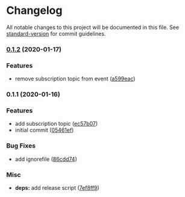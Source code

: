 # Changelog

All notable changes to this project will be documented in this file. See [standard-version](https://github.com/conventional-changelog/standard-version) for commit guidelines.

### [0.1.2](https://gitlab.com/m03geek/mqee/compare/v0.1.1...v0.1.2) (2020-01-17)


### Features

* remove subscription topic from event ([a599eac](https://gitlab.com/m03geek/mqee/commit/a599eac9b841afc6865fa19e62bce9774e3ed5cd))

### 0.1.1 (2020-01-16)


### Features

* add subscription topic ([ec57b07](https://gitlab.com/m03geek/mqee/commit/ec57b0712b4e8e753269ac12dfd1257ff0668c3c))
* initial commit ([05461ef](https://gitlab.com/m03geek/mqee/commit/05461ef3d1ada2e55fdb75e2e8e0964c3539b426))


### Bug Fixes

* add ignorefile ([86cdd74](https://gitlab.com/m03geek/mqee/commit/86cdd74a2224a29a1d568c95b881016cc6def3f5))


### Misc

* **deps:** add release script ([7ef8ff9](https://gitlab.com/m03geek/mqee/commit/7ef8ff9781226070b5542735bf7ffd9d2fd5dfcb))
